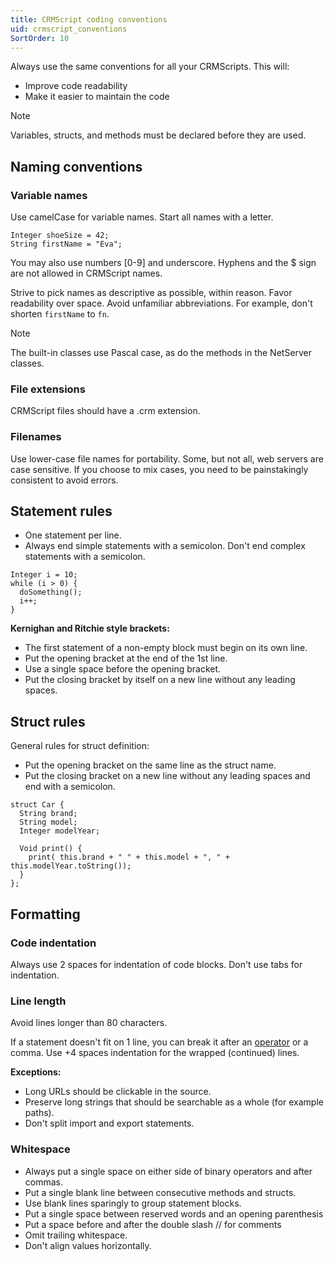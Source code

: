 ```yaml
---
title: CRMScript coding conventions
uid: crmscript_conventions
SortOrder: 10
---
```


Always use the same conventions for all your CRMScripts. This will:

* Improve code readability
* Make it easier to maintain the code

> [!NOTE]
> Variables, structs, and methods must be declared before they are used.

## Naming conventions

### Variable names

Use camelCase for variable names. Start all names with a letter.

```crmscript
Integer shoeSize = 42;
String firstName = "Eva";
```

You may also use numbers \[0-9\] and underscore.
Hyphens and the $ sign are not allowed in CRMScript names.

Strive to pick names as descriptive as possible, within reason. Favor readability over space. Avoid unfamiliar abbreviations. For example, don't shorten `firstName` to `fn`.

> [!NOTE]
> The built-in classes use Pascal case, as do the methods in the NetServer classes.

### File extensions

CRMScript files should have a .crm extension.

### Filenames

Use lower-case file names for portability. Some, but not all, web servers are case sensitive. If you choose to mix cases, you need to be painstakingly consistent to avoid errors.

## Statement rules

* One statement per line.
* Always end simple statements with a semicolon. Don't end complex statements with a semicolon.

```crmscript
Integer i = 10;
while (i > 0) {
  doSomething();
  i++;
}
```

**Kernighan and Ritchie style brackets:**

* The first statement of a non-empty block must begin on its own line.
* Put the opening bracket at the end of the 1st line.
* Use a single space before the opening bracket.
* Put the closing bracket by itself on a new line without any leading spaces.

## Struct rules

General rules for struct definition:

* Put the opening bracket on the same line as the struct name.
* Put the closing bracket on a new line without any leading spaces and end with a semicolon.

```crmscript
struct Car {
  String brand;
  String model;
  Integer modelYear;

  Void print() {
    print( this.brand + " " + this.model + ", " + this.modelYear.toString());
  }
};
```

## Formatting

### Code indentation

Always use 2 spaces for indentation of code blocks.
Don't use tabs for indentation.

### Line length

Avoid lines longer than 80 characters.

If a statement doesn't fit on 1 line, you can break it after an [operator](xref:crmscript_fundamentals_operators) or a comma. Use +4 spaces indentation for the wrapped (continued) lines.

**Exceptions:**

* Long URLs should be clickable in the source.
* Preserve long strings that should be searchable as a whole (for example paths).
* Don't split import and export statements.

### Whitespace

* Always put a single space on either side of binary operators and after commas.
* Put a single blank line between consecutive methods and structs.
* Use blank lines sparingly to group statement blocks.
* Put a single space between reserved words and an opening parenthesis
* Put a space before and after the double slash // for comments
* Omit trailing whitespace.
* Don't align values horizontally.
